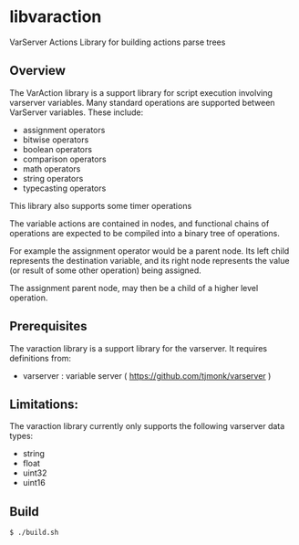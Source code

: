 # libvaraction
VarServer Actions Library for building actions parse trees

## Overview

The VarAction library is a support library for script execution
involving varserver variables.  Many standard operations are
supported between VarServer variables.  These include:

- assignment operators
- bitwise operators
- boolean operators
- comparison operators
- math operators
- string operators
- typecasting operators

This library also supports some timer operations

The variable actions are contained in nodes, and functional
chains of operations are expected to be compiled into a binary tree
of operations.

For example the assignment operator would be a parent node.  Its left child
represents the destination variable, and its right node represents the
value (or result of some other operation) being assigned.

The assignment parent node, may then be a child of a higher level
operation.

## Prerequisites

The varaction library is a support library for the varserver.
It requires definitions from:

- varserver : variable server ( https://github.com/tjmonk/varserver )

## Limitations:

The varaction library currently only supports the following varserver
data types:

- string
- float
- uint32
- uint16

## Build

```
$ ./build.sh
```


